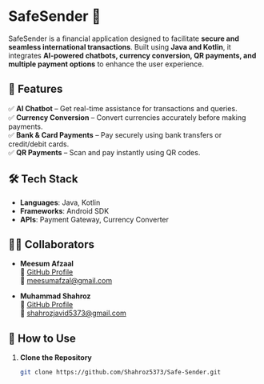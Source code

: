 # SafeSender 💸

SafeSender is a financial application designed to facilitate **secure and seamless international transactions**. Built using **Java and Kotlin**, it integrates **AI-powered chatbots, currency conversion, QR payments, and multiple payment options** to enhance the user experience.

## 🌟 Features  

✅ **AI Chatbot** – Get real-time assistance for transactions and queries.  
✅ **Currency Conversion** – Convert currencies accurately before making payments.  
✅ **Bank & Card Payments** – Pay securely using bank transfers or credit/debit cards.  
✅ **QR Payments** – Scan and pay instantly using QR codes.  

## 🛠 Tech Stack  

- **Languages**: Java, Kotlin  
- **Frameworks**: Android SDK  
- **APIs**: Payment Gateway, Currency Converter  

## 👨‍💻 Collaborators  

- **Meesum Afzaal**  
  🔗 [GitHub Profile](https://github.com/Meesum-Afzaal) <br>
  📧 [meesumafzal@gmail.com](mailto:meesumafzal@gmail.com)    

- **Muhammad Shahroz**  
  🔗 [GitHub Profile](https://github.com/Shahroz5373)  
  📧 [shahrozjavid5373@gmail.com](mailto:shahrozjavid5373@gmail.com)  

## 📌 How to Use  

1. **Clone the Repository**  
   ```bash
   git clone https://github.com/Shahroz5373/Safe-Sender.git
